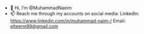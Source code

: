 - 👋 Hi, I’m @MuhammadNaeim
- 📫 Reach me through my accounts on social media:
    LinkedIn: https://www.linkedin.com/in/muhammad-naim-/
    Email: elteerm99@gmail.com

